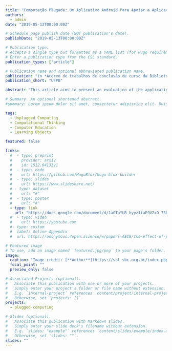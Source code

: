 ```yaml
---
title: "Computação Plugada: Um Aplicativo Android Para Apoiar a Aplicação de Exercícios de Computação Desplugada"
authors:
  - admin
date: "2019-05-13T00:00:00Z"

# Schedule page publish date (NOT publication's date).
publishDate: "2019-05-13T00:00:00Z"

# Publication type.
# Accepts a single type but formatted as a YAML list (for Hugo requirements).
# Enter a publication type from the CSL standard.
publication_types: ["article"]

# Publication name and optional abbreviated publication name.
publication: "in *Acervo de trabalhos de conclusão de curso da Biblioteca da UFPB"
publication_short: "UFPB"

abstract: "This article aims to present an evaluation of the application Plugged Computing, an Android application developed with the purpose of making easier the dissemination of unplugged computing activities, thus giving its users the development of skills related to computational thinking. The idea of ​​the application is that it can simplify the application of these activities in the classroom, but it can also allow users to individually accomplish these activities by receiving automatic feedback. Online questionnaires were made available to students and to computer science teachers who already had experience with unplugged computing. A spontaneous observation was also made to identify some aspects such as interest and collaboration of the students of three classes of the first year of high school submitted to the use of the application in the classroom. The results were positive and give evidence that the application may be suitable for individual or classroom use."

# Summary. An optional shortened abstract.
#summary: Lorem ipsum dolor sit amet, consectetur adipiscing elit. Duis posuere tellus ac convallis placerat. Proin tincidunt magna sed ex sollicitudin condimentum.

tags:
  - Unplugged Computing
  - Computational Thinking
  - Computer Education
  - Learning Objects

featured: false

links:
  #  - type: preprint
  #    provider: arxiv
  #    id: 1512.04133v1
  #  - type: code
  #    url: https://github.com/HugoBlox/hugo-blox-builder
  #  - type: slides
  #    url: https://www.slideshare.net/
  # - type: dataset
  #    url: "#"
  #  - type: poster
  #    url: "#"
  - type: link
    url: "https://docs.google.com/document/d/1aGTuYUR_hyyz1faE9VZxO_7SRbD8KlvFvVsUcme0l2c/edit#heading=h.wp85nl71jaow"
  #  - type: video
  #    url: https://youtube.com
  #- type: custom
  #  label: Online Appendix
  #  url: https://anonymous.4open.science/w/papers-AEC8/the-effect-of-pointer-analysis-for-semantic-conflict-detection.html

# Featured image
# To use, add an image named `featured.jpg/png` to your page's folder.
image:
  caption: "Image credit: [**Author**](https://sol.sbc.org.br/index.php/wei/article/view/6654/6550)"
  focal_point: ""
  preview_only: false

# Associated Projects (optional).
#   Associate this publication with one or more of your projects.
#   Simply enter your project's folder or file name without extension.
#   E.g. `internal-project` references `content/project/internal-project/index.md`.
#   Otherwise, set `projects: []`.
projects:
  - plugged-computing

# Slides (optional).
#   Associate this publication with Markdown slides.
#   Simply enter your slide deck's filename without extension.
#   E.g. `slides: "example"` references `content/slides/example/index.md`.
#   Otherwise, set `slides: ""`.
slides: ""
---
```

